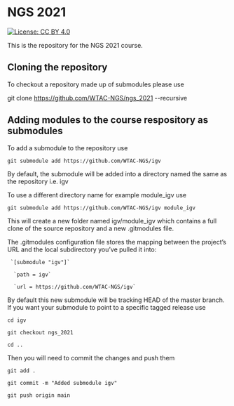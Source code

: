 # NGS 2021

[![License: CC BY 4.0](https://img.shields.io/badge/License-CC%20BY%204.0-blue.svg)](https://creativecommons.org/licenses/by/4.0/)

This is the repository for the NGS 2021 course.

## Cloning the repository
To checkout a repository made up of submodules please use

git clone https://github.com/WTAC-NGS/ngs_2021 --recursive

## Adding modules to the course respository as submodules
To add a submodule to the repository use

   `git submodule add https://github.com/WTAC-NGS/igv`

By default, the submodule will be added into a directory named the same as the repository i.e. igv

To use a different directory name for example module_igv use

   `git submodule add https://github.com/WTAC-NGS/igv module_igv`

This will create a new folder named igv/module_igv which contains a full clone of the source repository and a new .gitmodules file. 

The .gitmodules configuration file stores the mapping between the project’s URL and the local subdirectory you’ve pulled it into:

     `[submodule "igv"]`
      
      `path = igv`
      
      `url = https://github.com/WTAC-NGS/igv`

By default this new submodule will be tracking HEAD of the master branch. If you want your submodule to point to a specific tagged release use

  `cd igv`
  
  `git checkout ngs_2021`
  
  `cd ..`

Then you will need to commit the changes and push them

   `git add .`
   
   `git commit -m "Added submodule igv"`
   
   `git push origin main`
